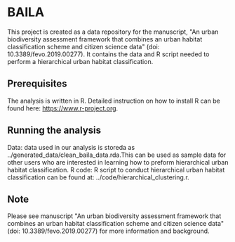 # BAILA
This project is created as a data repository for the manuscript, "An urban biodiversity assessment framework that combines an urban habitat classification scheme and citizen science data" (doi: 10.3389/fevo.2019.00277). It contains the data and R script needed to perform a hierarchical urban habitat classification. 


## Prerequisites
The analysis is written in R. Detailed instruction on how to 
install R can be found here: https://www.r-project.org.


## Running the analysis
Data: data used in our analysis is storeda as ../generated_data/clean_baila_data.rda.This can be used as sample data for other users who are interested in learning how to preform hierarchical urban habitat classification.
R code: R script to conduct hierarchical urban habitat classification can be found at: ../code/hierarchical_clustering.r. 

## Note
Please see manuscript "An urban biodiversity assessment framework that combines an urban habitat classification scheme and citizen science data" (doi: 10.3389/fevo.2019.00277) for more information and background.
